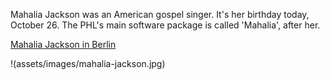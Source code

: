 Mahalia Jackson was an American gospel singer. It's her birthday today, October 26. The PHL's main software package is called 'Mahalia', after her.   

[Mahalia Jackson in Berlin](https://youtu.be/voCmy6h_Uok)   

!(assets/images/mahalia-jackson.jpg)   


